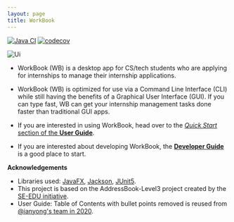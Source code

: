 ```yaml
---
layout: page
title: WorkBook
---
```


[![Java CI](https://github.com/AY2223S1-CS2103T-T10-3/tp/actions/workflows/gradle.yml/badge.svg)](https://github.com/AY2223S1-CS2103T-T10-3/tp/actions/workflows/gradle.yml)
[![codecov](https://codecov.io/gh/AY2223S1-CS2103T-T10-3/tp/branch/master/graph/badge.svg?token=K13DUI69HX)](https://codecov.io/gh/AY2223S1-CS2103T-T10-3/tp)

![Ui](images/Ui.png)

* WorkBook (WB) is a desktop app for CS/tech students who are applying for internships to manage their internship applications.

* WorkBook (WB) is optimized for use via a Command Line Interface (CLI) while still having the benefits of a Graphical User Interface (GUI). If you can type fast, WB can get your internship management tasks done faster than traditional GUI apps.

* If you are interested in using WorkBook, head over to the [_Quick Start_ section of the **User Guide**](UserGuide.html#quick-start).
* If you are interested about developing WorkBook, the [**Developer Guide**](DeveloperGuide.html) is a good place to start.


**Acknowledgements**

* Libraries used: [JavaFX](https://openjfx.io), [Jackson](https://github.com/FasterXML/jackson), [JUnit5](https://github.com/junit-team/junit5).
* This project is based on the AddressBook-Level3 project created by the [SE-EDU initiative](https://se-education.org).
* User Guide: Table of Contents with bullet points removed is reused from [@ianyong's team in 2020](https://github.com/AY2021S1-CS2103T-W16-3/tp/pull/190/commits/b91ca546a6a41a977a8dbf4d40c969ab07a49ad7).
